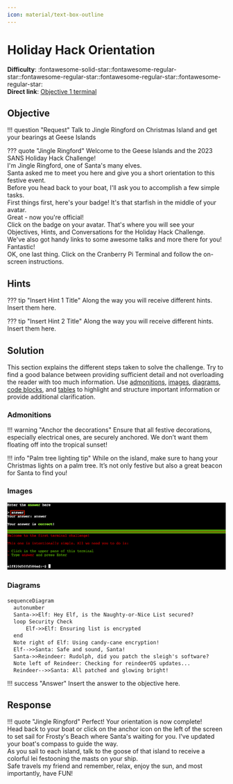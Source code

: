```yaml
---
icon: material/text-box-outline
---
```


# Holiday Hack Orientation

**Difficulty**: :fontawesome-solid-star::fontawesome-regular-star::fontawesome-regular-star::fontawesome-regular-star::fontawesome-regular-star:<br/>
**Direct link**: [Objective 1 terminal](https://.../)

## Objective

!!! question "Request"
    Talk to Jingle Ringford on Christmas Island and get your bearings at Geese Islands

??? quote "Jingle Ringford"
    Welcome to the Geese Islands and the 2023 SANS Holiday Hack Challenge!<br>
    I'm Jingle Ringford, one of Santa's many elves.<br>
    Santa asked me to meet you here and give you a short orientation to this festive event.<br>
    Before you head back to your boat, I'll ask you to accomplish a few simple tasks.<br>
    First things first, here's your badge! It's that starfish in the middle of your avatar.<br>
    Great - now you're official!<br>
    Click on the badge on your avatar. That's where you will see your Objectives, Hints, and Conversations for the Holiday Hack Challenge.<br>
    We've also got handy links to some awesome talks and more there for you!<br>
    Fantastic!<br>
    OK, one last thing. Click on the Cranberry Pi Terminal and follow the on-screen instructions.

## Hints

??? tip "Insert Hint 1 Title"
    Along the way you will receive different hints. Insert them here.

??? tip "Insert Hint 2 Title"
    Along the way you will receive different hints. Insert them here.

## Solution

This section explains the different steps taken to solve the challenge. Try to find a good balance between providing sufficient detail and not overloading the reader with too much information. Use [admonitions](https://squidfunk.github.io/mkdocs-material/reference/admonitions/), [images](https://squidfunk.github.io/mkdocs-material/reference/images/), [diagrams](https://squidfunk.github.io/mkdocs-material/reference/diagrams/), [code blocks](https://squidfunk.github.io/mkdocs-material/reference/code-blocks/), and [tables](https://squidfunk.github.io/mkdocs-material/reference/data-tables/) to highlight and structure important information or provide additional clarification.

### Admonitions

!!! warning "Anchor the decorations"
    Ensure that all festive decorations, especially electrical ones, are securely anchored. We don’t want them floating off into the tropical sunset!

!!! info "Palm tree lighting tip"
    While on the island, make sure to hang your Christmas lights on a palm tree. It’s not only festive but also a great beacon for Santa to find you!

### Images

![Terminal output](../img/objectives/o1/terminal_output_o1.png)

### Diagrams

```mermaid
sequenceDiagram
  autonumber
  Santa->>Elf: Hey Elf, is the Naughty-or-Nice List secured?
  loop Security Check
      Elf->>Elf: Ensuring list is encrypted
  end
  Note right of Elf: Using candy-cane encryption!
  Elf-->>Santa: Safe and sound, Santa!
  Santa->>Reindeer: Rudolph, did you patch the sleigh's software?
  Note left of Reindeer: Checking for reindeerOS updates...
  Reindeer-->>Santa: All patched and glowing bright!
```

!!! success "Answer"
    Insert the answer to the objective here.

## Response

!!! quote "Jingle Ringford"
    Perfect! Your orientation is now complete!<br>
    Head back to your boat or click on the anchor icon on the left of the screen to set sail for Frosty's Beach where Santa's waiting for you. I've updated your boat's compass to guide the way.<br>
    As you sail to each island, talk to the goose of that island to receive a colorful lei festooning the masts on your ship.<br>
    Safe travels my friend and remember, relax, enjoy the sun, and most importantly, have FUN!
